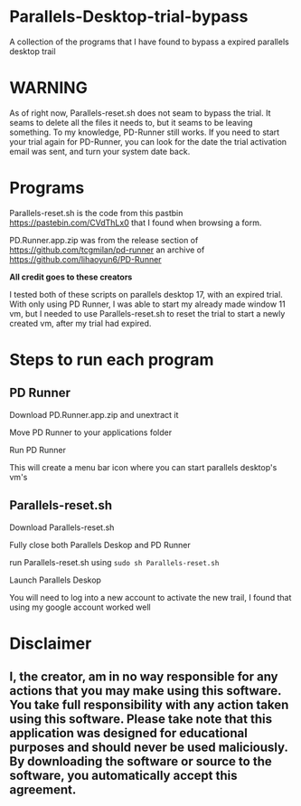 # Parallels-Desktop-trial-bypass
A collection of the programs that I have found to bypass a expired parallels desktop trail

# WARNING
As of right now, Parallels-reset.sh does not seam to bypass the trial. It seams to delete all the files it needs to, but it seams to be leaving something. 
To my knowledge, PD-Runner still works. If you need to start your trial again for PD-Runner, you can look for the date the trial activation email was sent, and turn your system date back.

# Programs

Parallels-reset.sh is the code from this pastbin https://pastebin.com/CVdThLx0 that I found when browsing a form.

PD.Runner.app.zip was from the release section of https://github.com/tcgmilan/pd-runner an archive of https://github.com/lihaoyun6/PD-Runner

**All credit goes to these creators**

I tested both of these scripts on parallels desktop 17, with an expired trial. With only using PD Runner, I was able to start my already made window 11 vm, but I needed to use Parallels-reset.sh to reset the trial to start a newly created vm, after my trial had expired.

# Steps to run each program

## PD Runner

Download PD.Runner.app.zip and unextract it

Move PD Runner to your applications folder

Run PD Runner

This will create a menu bar icon where you can start parallels desktop's vm's

## Parallels-reset.sh

Download Parallels-reset.sh

Fully close both Parallels Deskop and PD Runner

run Parallels-reset.sh using `sudo sh Parallels-reset.sh`

Launch Parallels Deskop

You will need to log into a new account to activate the new trail, I found that using my google account worked well

# Disclaimer
## I, the creator, am in no way responsible for any actions that you may make using this software. You take full responsibility with any action taken using this software. Please take note that this application was designed for educational purposes and should never be used maliciously. By downloading the software or source to the software, you automatically accept this agreement.
